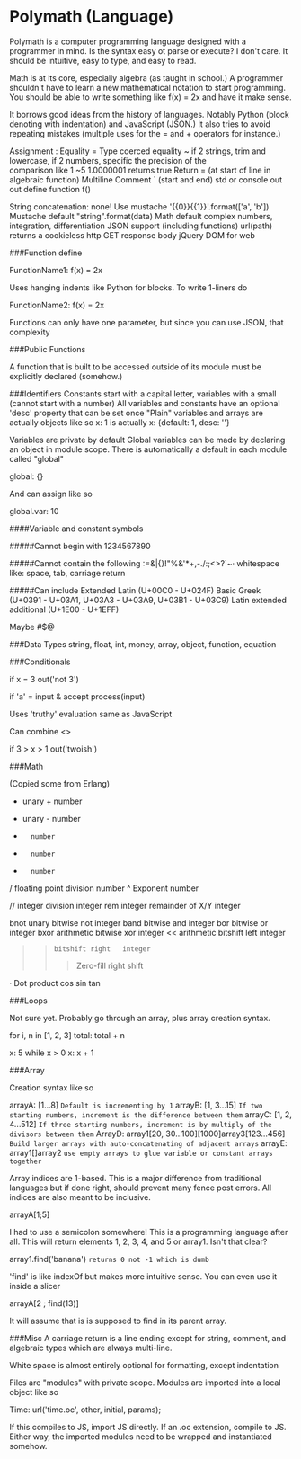 Polymath (Language)
===================

Polymath is a computer programming language designed with a programmer in mind. Is the syntax easy ot parse or execute? I don't care. It should be intuitive, easy to type, and easy to read.

Math is at its core, especially algebra (as taught in school.) A programmer shouldn't have to learn a new mathematical notation to start programming. You should be able to write something like f(x) = 2x and have it make sense.

It borrows good ideas from the history of languages. Notably Python (block denoting with indentation) and JavaScript (JSON.) It also tries to avoid repeating mistakes (multiple uses for the = and + operators for instance.)

Assignment            :
Equality              =
Type coerced equality ~
    if 2 strings, trim and lowercase, if 2 numbers, specific the precision of the                         
    comparison like 1 ~5 1.0000001 returns true
Return                = (at start of line in algebraic function)
Multiline Comment     ` (start and end)
std or console out    out
define function       f()

String concatenation: none! Use mustache '{{0}}{{1}}'.format(['a', 'b'])
Mustache default "string".format(data)
Math default complex numbers, integration, differentiation
JSON support (including functions)
url(path) returns a cookieless http GET response body
jQuery DOM for web

###Function define

FunctionName1: f(x)
    = 2x

Uses hanging indents like Python for blocks. To write 1-liners do

FunctionName2: f(x) = 2x

Functions can only have one parameter, but since you can use JSON, that complexity

###Public Functions

A function that is built to be accessed outside of its module must be explicitly declared (somehow.)

###Identifiers
Constants start with a capital letter, variables with a small (cannot start with a number)
All variables and constants have an optional 'desc' property that can be set once
"Plain" variables and arrays are actually objects like so
x: 1
is actually
x: {default: 1, desc: ''}

Variables are private by default
Global variables can be made by declaring an object in module scope. There is automatically a default in each module called "global"

global: {}

And can assign like so

global.var: 10

####Variable and constant symbols

#####Cannot begin with
1234567890

#####Cannot contain the following
:=[]()&|{}!"%&'*+,-./:;<>?`~·
whitespace like: space, tab, carriage return

#####Can include
Extended Latin (U+00C0 - U+024F)
Basic Greek (U+0391 - U+03A1, U+03A3 - U+03A9, U+03B1 - U+03C9)
Latin extended additional (U+1E00 - U+1EFF)

Maybe
#$@

###Data Types
string, float, int, money, array, object, function, equation

###Conditionals

if x = 3
    out('not 3')

if 'a' = input & accept
    process(input)

Uses 'truthy' evaluation same as JavaScript

Can combine <>

if 3 > x > 1
    out('twoish')



###Math

(Copied some from Erlang)

+ 	unary + 	number
- 	unary - 	number
+ 	  	number
- 	  	number
* 	  	number
/      floating point division 	number
^      Exponent         number

//     integer division 	integer
rem    integer remainder of X/Y 	integer

bnot   unary bitwise not 	integer
band   bitwise and 	integer
bor    bitwise or 	integer
bxor   arithmetic bitwise xor 	integer
<< 	   arithmetic bitshift left 	integer
>> 	   bitshift right 	integer
>>>    Zero-fill right shift

·      Dot product
cos
sin
tan


###Loops

Not sure yet. Probably go through an array, plus array creation syntax.

for i, n in [1, 2, 3]
    total: total + n

x: 5
while x > 0
    x: x + 1


###Array

Creation syntax like so

arrayA: [1...8] `Default is incrementing by 1`
arrayB: [1, 3...15] `If two starting numbers, increment is the difference between them`
arrayC: [1, 2, 4...512] `If three starting numbers, increment is by multiply of the divisors between them`
ArrayD: array1[20, 30...100][1000]array3[123...456] `Build larger arrays with auto-concatenating of adjacent arrays`
arrayE: array1[]array2 `use empty arrays to glue variable or constant arrays together`

Array indices are 1-based. This is a major difference from traditional languages but if done right, should prevent many fence post errors. All indices are also meant to be inclusive.

arrayA[1;5]

I had to use a semicolon somewhere! This is a programming language after all. This will return elements 1, 2, 3, 4, and 5 or array1. Isn't that clear?

array1.find('banana') `returns 0 not -1 which is dumb`

'find' is like indexOf but makes more intuitive sense. You can even use it inside a slicer

arrayA[2 ; find(13)]

It will assume that is is supposed to find in its parent array.


###Misc
A carriage return is a line ending except for string, comment, and algebraic types which are always multi-line.

White space is almost entirely optional for formatting, except indentation

Files are "modules" with private scope. Modules are imported into a local object like so

Time: url('time.oc', other, initial, params);

If this compiles to JS, import JS directly. If an .oc extension, compile to JS. Either way, the imported modules need to be wrapped and instantiated somehow.

